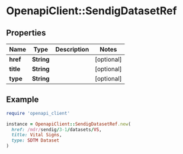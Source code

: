 # OpenapiClient::SendigDatasetRef

## Properties

| Name | Type | Description | Notes |
| ---- | ---- | ----------- | ----- |
| **href** | **String** |  | [optional] |
| **title** | **String** |  | [optional] |
| **type** | **String** |  | [optional] |

## Example

```ruby
require 'openapi_client'

instance = OpenapiClient::SendigDatasetRef.new(
  href: /mdr/sendig/3-1/datasets/VS,
  title: Vital Signs,
  type: SDTM Dataset
)
```

